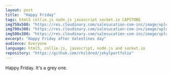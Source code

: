 ```yaml
---
layout: post
title:  "Happy Friday"
tags: html5 collie.js node.js javascript socket.io CAPSTONE
img750x500: "https://res.cloudinary.com/salesucation-com-inc/image/upload/v1523234975/munchkin750x500_a9kq6k.png"
img700x300: "https://res.cloudinary.com/salesucation-com-inc/image/upload/v1523234975/munchkin700x300_bgz8fo.png"
img500x300: "https://res.cloudinary.com/salesucation-com-inc/image/upload/v1523234975/munchkin500x300_nlyslp.png"
excerpt: "Happy Friday after Valentines day"
audience: Everyone
language: html5, collie.js, javascript, node.js and socket.io
repository: "https://github.com/rhildred/jekylportfolio"
---
```


Happy Friday. It's a grey one.
